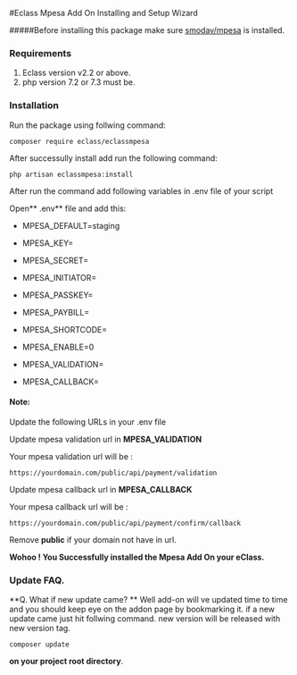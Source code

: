 #Eclass Mpesa Add On Installing and Setup Wizard

#####Before installing this package make sure [smodav/mpesa](https://github.com/SmoDav/mpesa) is installed.

### Requirements

1. Eclass version v2.2 or above.
2. php version 7.2 or 7.3 must be.

### Installation 

Run the package using follwing command: 

`composer require eclass/eclassmpesa`

After successully install add run the following command:

`php artisan eclassmpesa:install`

After run the command add following variables in .env file of your script

Open** .env** file and add this:

- MPESA_DEFAULT=staging

- MPESA_KEY=

- MPESA_SECRET=

- MPESA_INITIATOR=

- MPESA_PASSKEY=

- MPESA_PAYBILL=

- MPESA_SHORTCODE=

- MPESA_ENABLE=0

- MPESA_VALIDATION=

- MPESA_CALLBACK=

#### Note:

Update the following URLs  in your .env  file

Update mpesa validation url in **MPESA_VALIDATION**

Your mpesa validation url will be : 

`https://yourdomain.com/public/api/payment/validation`

Update mpesa callback url in **MPESA_CALLBACK**

Your mpesa callback url will be : 

`https://yourdomain.com/public/api/payment/confirm/callback`

Remove **public**  if your domain not have in url.


**Wohoo ! You Successfully installed the Mpesa Add On your eClass.**

### Update FAQ.

**Q. What if new update came?
** 
Well add-on will ve updated time to time and you should keep eye on the addon page by bookmarking it. if a new update came just hit follwing command. new version will be released with new version tag.

`composer update`

**on your project root directory**.








